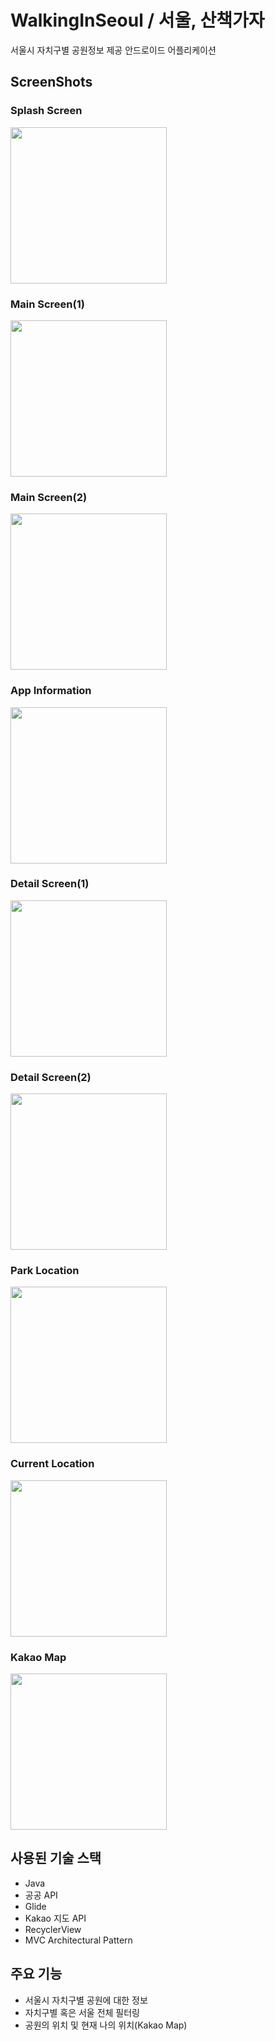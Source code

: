 # WalkingInSeoul / 서울, 산책가자

  서울시 자치구별 공원정보 제공 안드로이드 어플리케이션


## ScreenShots

### Splash Screen                             
<img src="https://user-images.githubusercontent.com/37425087/80286185-e237ab80-8764-11ea-806d-8bce47f2fea3.gif" width="250">

### Main Screen(1)
<img src="https://user-images.githubusercontent.com/37425087/80286214-0dba9600-8765-11ea-97b1-37df0d45616e.jpg" width="250">

### Main Screen(2)
<img src="https://user-images.githubusercontent.com/37425087/80286217-10b58680-8765-11ea-81bc-33274cddeaa7.jpg" width="250">

### App Information
<img src="https://user-images.githubusercontent.com/37425087/80286219-10b58680-8765-11ea-9484-52fb3112c4d6.jpg" width="250">

### Detail Screen(1)
<img src="https://user-images.githubusercontent.com/37425087/80286220-114e1d00-8765-11ea-96f4-498d7f30a9d7.jpg" width="250">

### Detail Screen(2)
<img src="https://user-images.githubusercontent.com/37425087/80286224-127f4a00-8765-11ea-8d73-bac887af39da.jpg" width="250">

### Park Location
<img src="https://user-images.githubusercontent.com/37425087/80286225-1317e080-8765-11ea-892c-51c095508180.jpg" width="250">

### Current Location
<img src="https://user-images.githubusercontent.com/37425087/80286226-13b07700-8765-11ea-8bf5-a9f2cf785dab.jpg" width="250">

### Kakao Map
<img src="https://user-images.githubusercontent.com/37425087/80286227-14490d80-8765-11ea-9431-8618f7f58dae.jpg" width="250">

## 사용된 기술 스택
  * Java
  * 공공 API
  * Glide
  * Kakao 지도 API
  * RecyclerView
  * MVC Architectural Pattern
  
## 주요 기능
  * 서울시 자치구별 공원에 대한 정보
  * 자치구별 혹은 서울 전체 필터링
  * 공원의 위치 및 현재 나의 위치(Kakao Map)
  
